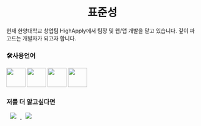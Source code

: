 <h1 align="center">표준성</h1>
현재 한양대학교 창업팀 HighApply에서 팀장 및 웹/앱 개발을 맡고 있습니다. 깊이 파고드는 개발자가 되고자 합니다.

<h3>🛠사용언어</h3>
<div>
<img src="https://svgshare.com/i/10uf.svg" class="margin-left:10px;margin-right:10px;color:#ffffff;" width="50px" height="50px" />
<img src="https://svgshare.com/i/10v8.svg" class="margin-left:10px;margin-right:10px;" width="50px" height="50px" />
<img src="https://svgshare.com/i/10uG.svg" class="margin-left:10px;margin-right:10px;" width="50px" height="50px" />
<img src="https://svgshare.com/i/10up.svg" class="margin-left:10px;margin-right:10px;" width="50px" height="50px" />
</div>

<h3>저를 더 알고싶다면</h3>
<a href="https://velog.io/@standard_wish">
    <img src="http://img.shields.io/badge/Tech Blog-00D182?style=flat&logo=Emby&logoColor=white&link=https://velog.io/@987412563"
        style="height : auto; margin-left : 10px; margin-right : 10px;"/>
</a>
<a href="https://standardstar@hanyang.ac.kr">
    <img src="http://img.shields.io/badge/Gmail-EA4335?style=flat&logo=Gmail&logoColor=white&link=https://i987412563i@gmail.com"
        style="height : auto; margin-left : 10px; margin-right : 10px;"/>
</a>
